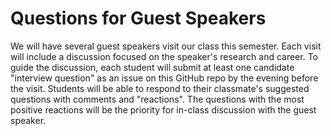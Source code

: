 # Questions for Guest Speakers

We will have several guest speakers visit our class this semester. Each visit will include a discussion focused on the speaker's research and career. To guide the discussion, each student will submit at least one candidate "interview question" as an issue on this GitHub repo by the evening before the visit. Students will be able to respond to their classmate's suggested questions with comments and "reactions". The questions with the most positive reactions will be the priority for in-class discussion with the guest speaker. 
